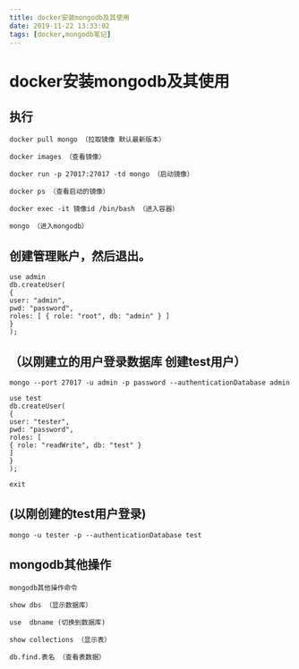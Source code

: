 ```yaml
---
title: docker安装mongodb及其使用
date: 2019-11-22 13:33:02
tags: [docker,mongodb笔记]
---
```


# docker安装mongodb及其使用

##  执行

```
docker pull mongo （拉取镜像 默认最新版本）

docker images （查看镜像）

docker run -p 27017:27017 -td mongo （启动镜像）

docker ps （查看启动的镜像）

docker exec -it 镜像id /bin/bash （进入容器）

mongo （进入mongodb）
```

## 创建管理账户，然后退出。

```
use admin
db.createUser(
{
user: "admin",
pwd: "password",
roles: [ { role: "root", db: "admin" } ]
}
);
```

<!--more-->

##  （以刚建立的用户登录数据库 创建test用户）

```
mongo --port 27017 -u admin -p password --authenticationDatabase admin 
```

```
use test
db.createUser(
{
user: "tester",
pwd: "password",
roles: [
{ role: "readWrite", db: "test" }
]
}
);

exit
```

##  (以刚创建的test用户登录)

```
mongo -u tester -p --authenticationDatabase test
```

## mongodb其他操作

```
mongodb其他操作命令

show dbs （显示数据库）

use  dbname (切换到数据库)

show collections （显示表）

db.find.表名 （查看表数据）
```

